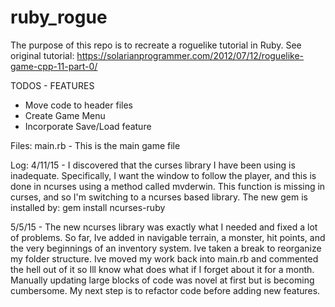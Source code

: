 ruby_rogue
==========

The purpose of this repo is to recreate a roguelike tutorial in Ruby. See original tutorial: https://solarianprogrammer.com/2012/07/12/roguelike-game-cpp-11-part-0/

TODOS - FEATURES
* Move code to header files
* Create Game Menu
* Incorporate Save/Load feature

Files:
main.rb - This is the main game file

Log:
4/11/15 - I discovered that the curses library I have been using is inadequate. Specifically, I want the window to follow the player, and this is done in ncurses using a method called mvderwin. This function is missing in curses, and so I'm switching to a ncurses based library.
The new gem is installed by: gem install ncurses-ruby

5/5/15 - The new ncurses library was exactly what I needed and fixed a lot of problems. So far, Ive added in navigable terrain, a monster, hit points, and the very beginnings of an inventory system. Ive taken a break to reorganize my folder structure. Ive moved my work back into main.rb and commented the hell out of it so Ill know what does what if I forget about it for a month. Manually updating large blocks of code was novel at first but is becoming cumbersome. My next step is to refactor code before adding new features.